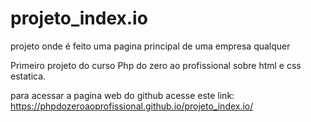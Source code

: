 # projeto_index.io
projeto onde é feito uma pagina principal de uma empresa qualquer

Primeiro projeto do curso Php do zero ao profissional sobre html e css estatica.

para acessar a pagina web do github acesse este link: https://phpdozeroaoprofissional.github.io/projeto_index.io/
